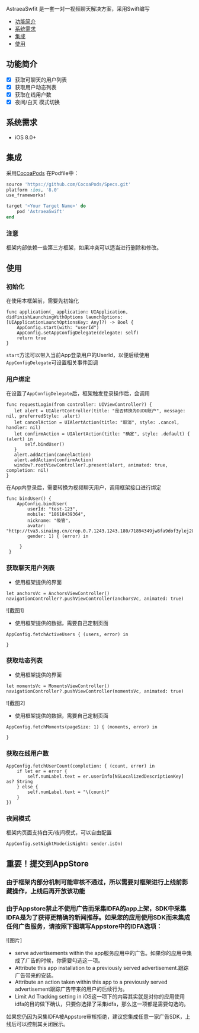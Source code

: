 AstraeaSwfit 是一套一对一视频聊天解决方案，采用Swift编写


- [功能简介](#功能简介)
- [系统需求](#系统需求)
- [集成](#集成)
- [使用](#使用)


## 功能简介
- [x] 获取可聊天的用户列表
- [x] 获取用户动态列表
- [x] 获取在线用户数
- [x] 夜间/白天 模式切换

## 系统需求
- iOS 8.0+

## 集成
采用[CocoaPods](http://cocoapods.org)
在Podfile中：
```ruby
source 'https://github.com/CocoaPods/Specs.git'
platform :ios, '8.0'
use_frameworks!

target '<Your Target Name>' do
    pod 'AstraeaSwift'
end
```
### 注意
框架内部依赖一些第三方框架，如果冲突可以适当进行删除和修改。

## 使用
### 初始化
在使用本框架前，需要先初始化
```
func application(_ application: UIApplication, didFinishLaunchingWithOptions launchOptions: [UIApplicationLaunchOptionsKey: Any]?) -> Bool {
    AppConfig.start(with: "userId")
    AppConfig.setAppConfigDelegate(delegate: self)
    return true
}
```
`start`方法可以带入当前App登录用户的UserId，以便后续使用
`AppConfigDelegate`可设置相关事件回调
### 用户绑定
在设置了`AppConfigDelegate`后，框架触发登录操作后，会调用
```
func requestLogin(from controller: UIViewController?) {
   let alert = UIAlertController(title: "是否转换为DUDU账户", message: nil, preferredStyle: .alert)
   let cancelAction = UIAlertAction(title: "取消", style: .cancel, handler: nil)
   let confirmAction = UIAlertAction(title: "确定", style: .default) { (alert) in
       self.bindUser()
   }
   alert.addAction(cancelAction)
   alert.addAction(confirmAction)
   window?.rootViewController?.present(alert, animated: true, completion: nil)
}
```
在App内登录后，需要转换为视频聊天用户，调用框架接口进行绑定
```
func bindUser() {
    AppConfig.bindUser(
        userId: "test-123",
        mobile: "18618439364",
        nickname: "吸管",
        avatar: "http://tva3.sinaimg.cn/crop.0.7.1243.1243.180/71894349jw8fa9dof3ylej20yj0yxq5e.jpg",
        gender: 1) { (error) in
                
     }
 }
```
### 获取聊天用户列表
- 使用框架提供的界面
```
let anchorsVc = AnchorsViewController()
navigationController?.pushViewController(anchorsVc, animated: true)
```
![截图1]
- 使用框架提供的数据，需要自己定制页面
```
AppConfig.fetchActiveUsers { (users, error) in

}
```
### 获取动态列表
- 使用框架提供的界面
```
let momentsVc = MomentsViewController()
navigationController?.pushViewController(momentsVc, animated: true)
```
![截图2]
- 使用框架提供的数据，需要自己定制页面
```
AppConfig.fetchMoments(pageSize: 1) { (moments, error) in
            
}
```
### 获取在线用户数
```
AppConfig.fetchUserCount(completion: { (count, error) in
    if let er = error {
        self.numLabel.text = er.userInfo[NSLocalizedDescriptionKey] as? String
    } else {
        self.numLabel.text = "\(count)"
    }
})
```
### 夜间模式
框架内页面支持白天/夜间模式，可以自由配置
```
AppConfig.setNightMode(isNight: sender.isOn)
```
## 重要！提交到AppStore
### 由于框架内部分机制可能审核不通过，所以需要对框架进行上线前影藏操作，上线后再开放该功能
### 由于Appstore禁止不使用广告而采集IDFA的app上架，SDK中采集IDFA是为了获得更精确的新闻推荐。如果您的应用使用SDK而未集成任何广告服务，请按照下图填写Appstore中的IDFA选项：
![图片]
- serve advertisements within the app服务应用中的广告。如果你的应用中集成了广告的时候，你需要勾选这一项。
- Attribute this app installation to a previously served advertisement.跟踪广告带来的安装。
- Attribute an action taken within this app to a previously served advertisement跟踪广告带来的用户的后续行为。
- Limit Ad Tracking setting in iOS这一项下的内容其实就是对你的应用使用idfa的目的做下确认，只要你选择了采集idfa，那么这一项都是需要勾选的。

如果您仍因为采集IDFA被Appstore审核拒绝，建议您集成任意一家广告SDK，上线后可以控制其关闭展示。
